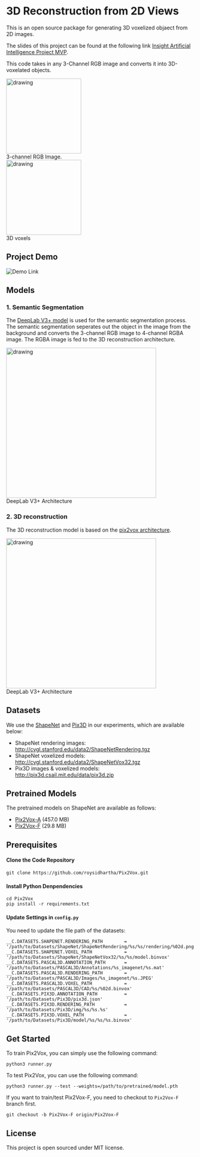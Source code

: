# 3D Reconstruction from 2D Views

This is an open source package for generating 3D voxelized objaect from 2D images. 
  
The slides of this project can be found at the following link [Insight Artificial Intelligence Project  MVP](http://bit.ly/2dto3Dpresentation).

This code takes in any 3-Channel RGB image and converts it into 3D-voxelated objects.
  
</figure>
<img src="https://i.ibb.co/CMN03Ld/pixels.jpg" alt="drawing" width="200"/>
<figcaption>3-channel RGB Image. </figcaption>
</figure>

</figure>
<img src="https://i.ibb.co/921YCJs/Voxels-svg.png" alt="drawing" width="200"/>
<figcaption>3D voxels</figcaption>
</figure>
  
## Project Demo
![Demo Link](https://i.ibb.co/gJzSvzB/ezgif-com-video-to-gif-4.gif)

## Models
### 1. Semantic Segmentation
The [DeepLab V3+ model](https://arxiv.org/pdf/1802.02611.pdf) is used for the semantic segmentation process. The semantic segmentation seperates out the object in the image from the background and converts the 3-channel RGB image to 4-channel RGBA image. The RGBA image is fed to the 3D reconstruction architecture.
</figure>
<img src="https://i.ibb.co/RbCpmkt/deeplabv3.png" alt="drawing" width="400"/>
<figcaption>DeepLab V3+ Architecture</figcaption>
</figure>

### 2. 3D reconstruction
The 3D reconstruction model is based on the [pix2vox architecture](http://openaccess.thecvf.com/content_ICCV_2019/papers/Xie_Pix2Vox_Context-Aware_3D_Reconstruction_From_Single_and_Multi-View_Images_ICCV_2019_paper.pdf). 
</figure>
<img src="https://i.ibb.co/bJjNgPR/ezgif-com-video-to-gif-2.gif" alt="drawing" width="400"/>
<figcaption>DeepLab V3+ Architecture</figcaption>
</figure>


## Datasets

We use the [ShapeNet](https://www.shapenet.org/) and [Pix3D](http://pix3d.csail.mit.edu/) in our experiments, which are available below:

- ShapeNet rendering images: http://cvgl.stanford.edu/data2/ShapeNetRendering.tgz
- ShapeNet voxelized models: http://cvgl.stanford.edu/data2/ShapeNetVox32.tgz
- Pix3D images & voxelized models: http://pix3d.csail.mit.edu/data/pix3d.zip

## Pretrained Models

The pretrained models on ShapeNet are available as follows:

- [Pix2Vox-A](https://gateway.infinitescript.com/?fileName=Pix2Vox-A-ShapeNet.pth) (457.0 MB)
- [Pix2Vox-F](https://gateway.infinitescript.com/?fileName=Pix2Vox-F-ShapeNet.pth) (29.8 MB)

## Prerequisites

#### Clone the Code Repository

```
git clone https://github.com/roysidhartha/Pix2Vox.git
```

#### Install Python Denpendencies

```
cd Pix2Vox
pip install -r requirements.txt
```

#### Update Settings in `config.py`

You need to update the file path of the datasets:

```
__C.DATASETS.SHAPENET.RENDERING_PATH        = '/path/to/Datasets/ShapeNet/ShapeNetRendering/%s/%s/rendering/%02d.png'
__C.DATASETS.SHAPENET.VOXEL_PATH            = '/path/to/Datasets/ShapeNet/ShapeNetVox32/%s/%s/model.binvox'
__C.DATASETS.PASCAL3D.ANNOTATION_PATH       = '/path/to/Datasets/PASCAL3D/Annotations/%s_imagenet/%s.mat'
__C.DATASETS.PASCAL3D.RENDERING_PATH        = '/path/to/Datasets/PASCAL3D/Images/%s_imagenet/%s.JPEG'
__C.DATASETS.PASCAL3D.VOXEL_PATH            = '/path/to/Datasets/PASCAL3D/CAD/%s/%02d.binvox'
__C.DATASETS.PIX3D.ANNOTATION_PATH          = '/path/to/Datasets/Pix3D/pix3d.json'
__C.DATASETS.PIX3D.RENDERING_PATH           = '/path/to/Datasets/Pix3D/img/%s/%s.%s'
__C.DATASETS.PIX3D.VOXEL_PATH               = '/path/to/Datasets/Pix3D/model/%s/%s/%s.binvox'
```

## Get Started

To train Pix2Vox, you can simply use the following command:

```
python3 runner.py
```

To test Pix2Vox, you can use the following command:

```
python3 runner.py --test --weights=/path/to/pretrained/model.pth
```

If you want to train/test Pix2Vox-F, you need to checkout to `Pix2Vox-F` branch first.

```
git checkout -b Pix2Vox-F origin/Pix2Vox-F
```

## License

This project is open sourced under MIT license.
